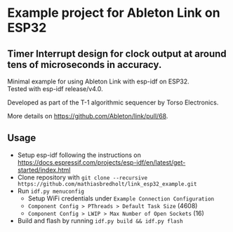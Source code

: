# Example project for Ableton Link on ESP32

## Timer Interrupt design for clock output at around tens of microseconds in accuracy.

Minimal example for using Ableton Link with esp-idf on ESP32.\
Tested with esp-idf release/v4.0.


Developed as part of the T-1 algorithmic sequencer by Torso Electronics.

More details on https://github.com/Ableton/link/pull/68.


## Usage
* Setup esp-idf following the instructions on https://docs.espressif.com/projects/esp-idf/en/latest/get-started/index.html
* Clone repository with `git clone --recursive https://github.com/mathiasbredholt/link_esp32_example.git`
* Run `idf.py menuconfig`
   * Setup WiFi credentials under `Example Connection Configuration`
   * `Component Config > PThreads > Default Task Size` (4608)
   * `Component Config > LWIP > Max Number of Open Sockets` (16)
* Build and flash by running `idf.py build && idf.py flash`

